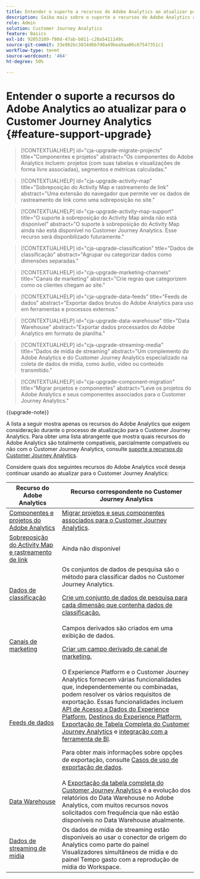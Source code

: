 ```yaml
---
title: Entender o suporte a recursos do Adobe Analytics ao atualizar para o Customer Journey Analytics
description: Saiba mais sobre o suporte a recursos do Adobe Analytics ao atualizar para o Customer Journey Analytics
role: Admin
solution: Customer Journey Analytics
feature: Basics
exl-id: 92053109-f80d-47ab-b011-c28a5411149c
source-git-commit: 33e962bc3834d6b7d0a49bea9aa06c67547351c1
workflow-type: tm+mt
source-wordcount: '464'
ht-degree: 50%

---
```


# Entender o suporte a recursos do Adobe Analytics ao atualizar para o Customer Journey Analytics {#feature-support-upgrade}

<!-- markdownlint-disable MD034 -->

>[!CONTEXTUALHELP]
>id="cja-upgrade-migrate-projects"
>title="Componentes e projetos"
>abstract="Os componentes do Adobe Analytics incluem: projetos (com suas tabelas e visualizações de forma livre associadas), segmentos e métricas calculadas."

<!-- markdownlint-enable MD034 -->

<!-- markdownlint-disable MD034 -->

>[!CONTEXTUALHELP]
>id="cja-upgrade-activity-map"
>title="Sobreposição do Activity Map e rastreamento de link"
>abstract="Uma extensão do navegador que permite ver os dados de rastreamento de link como uma sobreposição no site."

<!-- markdownlint-enable MD034 -->

<!-- markdownlint-disable MD034 -->

>[!CONTEXTUALHELP]
>id="cja-upgrade-activity-map-support"
>title="O suporte à sobreposição do Activity Map ainda não está disponível"
>abstract="O suporte à sobreposição do Activity Map ainda não está disponível no Customer Journey Analytics. Esse recurso será disponbilizado futuramente."

<!-- markdownlint-enable MD034 -->

<!-- markdownlint-disable MD034 -->

>[!CONTEXTUALHELP]
>id="cja-upgrade-classification"
>title="Dados de classificação"
>abstract="Agrupar ou categorizar dados como dimensões separadas."

<!-- markdownlint-enable MD034 -->

<!-- markdownlint-disable MD034 -->

>[!CONTEXTUALHELP]
>id="cja-upgrade-marketing-channels"
>title="Canais de marketing"
>abstract="Crie regras que categorizem como os clientes chegam ao site."

<!-- markdownlint-enable MD034 -->

<!-- markdownlint-disable MD034 -->

>[!CONTEXTUALHELP]
>id="cja-upgrade-data-feeds"
>title="Feeds de dados"
>abstract="Exportar dados brutos do Adobe Analytics para uso em ferramentas e processos externos."

<!-- markdownlint-enable MD034 -->

<!-- markdownlint-disable MD034 -->

>[!CONTEXTUALHELP]
>id="cja-upgrade-data-warehouse"
>title="Data Warehouse"
>abstract="Exportar dados processados do Adobe Analytics em formato de planilha."

<!-- markdownlint-enable MD034 -->

<!-- markdownlint-disable MD034 -->

>[!CONTEXTUALHELP]
>id="cja-upgrade-streaming-media"
>title="Dados de mídia de streaming"
>abstract="Um complemento do Adobe Analytics e do Customer Journey Analytics especializado na coleta de dados de mídia, como áudio, vídeo ou conteúdo transmitido."

<!-- markdownlint-enable MD034 -->

<!-- markdownlint-disable MD034 -->

>[!CONTEXTUALHELP]
>id="cja-upgrade-component-migration"
>title="Migrar projetos e componentes"
>abstract="Leve os projetos do Adobe Analytics e seus componentes associados para o Customer Journey Analytics."

<!-- markdownlint-enable MD034 -->

{{upgrade-note}}

A lista a seguir mostra apenas os recursos do Adobe Analytics que exigem consideração durante o processo de atualização para o Customer Journey Analytics. Para obter uma lista abrangente que mostra quais recursos do Adobe Analytics são totalmente compatíveis, parcialmente compatíveis ou não com o Customer Journey Analytics, consulte [suporte a recursos do Customer Journey Analytics](/help/getting-started/aa-vs-cja/cja-aa.md).

Considere quais dos seguintes recursos do Adobe Analytics você deseja continuar usando ao atualizar para o Customer Journey Analytics:

| Recurso do Adobe Analytics | Recurso correspondente no Customer Journey Analytics |
|---------|----------|
| [Componentes e projetos do Adobe Analytics](https://experienceleague.adobe.com/en/docs/analytics/analyze/analysis-workspace/build-workspace-project/freeform-overview) | [Migrar projetos e seus componentes associados para o Customer Journey Analytics](https://experienceleague.adobe.com/en/docs/analytics/admin/admin-tools/component-migration/prepare-component-migration). |
| [Sobreposição do Activity Map e rastreamento de link](https://experienceleague.adobe.com/en/docs/analytics/analyze/activity-map/overview) | Ainda não disponível |
| [Dados de classificação](https://experienceleague.adobe.com/en/docs/analytics/components/classifications/c-classifications) | Os conjuntos de dados de pesquisa são o método para classificar dados no Customer Journey Analytics.<p>[Crie um conjunto de dados de pesquisa para cada dimensão que contenha dados de classificação.](/help/getting-started/cja-upgrade/cja-upgrade-dataset-lookup.md)</p> |
| [Canais de marketing](https://experienceleague.adobe.com/en/docs/analytics/components/marketing-channels/c-getting-started-mchannel) | Campos derivados são criados em uma exibição de dados. <p>[Criar um campo derivado de canal de marketing.](/help/getting-started/cja-upgrade/cja-upgrade-marketing-channel.md)</p> |
| [Feeds de dados](https://experienceleague.adobe.com/en/docs/analytics/export/analytics-data-feed/data-feed-overview) | O Experience Platform e o Customer Journey Analytics fornecem várias funcionalidades que, independentemente ou combinadas, podem resolver os vários requisitos de exportação. Essas funcionalidades incluem [API de Acesso a Dados do Experience Platform](https://experienceleague.adobe.com/docs/experience-platform/data-access/api.html?lang=pt-BR), [Destinos do Experience Platform](https://experienceleague.adobe.com/docs/experience-platform/destinations/ui/activate/export-datasets.html?lang=pt-BR), [Exportação de Tabela Completa do Customer Journey Analytics](/help/analysis-workspace/export/export-cloud.md) e [integração com a ferramenta de BI](/help/data-views/bi-extension.md).<p>Para obter mais informações sobre opções de exportação, consulte [Casos de uso de exportação de dados](/help/use-cases/data-export/overview.md).</p> |
| [Data Warehouse](https://experienceleague.adobe.com/en/docs/analytics/export/data-warehouse/data-warehouse) | A [Exportação da tabela completa do Customer Journey Analytics](/help/analysis-workspace/export/export-cloud.md) é a evolução dos relatórios do Data Warehouse no Adobe Analytics, com muitos recursos novos solicitados com frequência que não estão disponíveis no Data Warehouse atualmente. |
| [Dados de streaming de mídia](https://experienceleague.adobe.com/pt-br/docs/media-analytics/using/media-overview) | Os dados de mídia de streaming estão disponíveis ao usar o conector de origem do Analytics como parte do painel Visualizadores simultâneos de mídia e do painel Tempo gasto com a reprodução de mídia do Workspace. |
